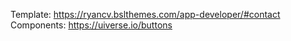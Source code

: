 Template: https://ryancv.bslthemes.com/app-developer/#contact
Components: https://uiverse.io/buttons
